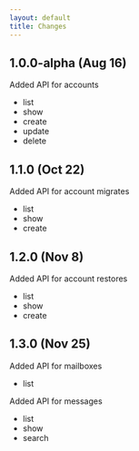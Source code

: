```yaml
---
layout: default
title: Changes
---
```


## 1.0.0-alpha (Aug 16)

Added API for accounts
 - list
 - show
 - create
 - update
 - delete

## 1.1.0 (Oct 22)

 Added API for account migrates
 - list
 - show
 - create

## 1.2.0 (Nov 8)

 Added API for account restores
 - list
 - show
 - create

## 1.3.0 (Nov 25)

Added API for mailboxes
- list

Added API for messages
- list
- show
- search
